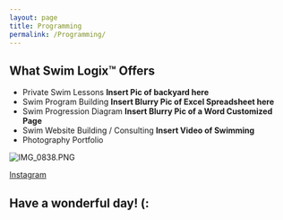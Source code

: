```yaml
---
layout: page
title: Programming
permalink: /Programming/
---
```

What Swim Logix™ Offers
-----------------------
- Private Swim Lessons
**Insert Pic of backyard here**
- Swim Program Building
**Insert Blurry Pic of Excel Spreadsheet here**
- Swim Progression Diagram
**Insert Blurry Pic of a Word Customized Page**
- Swim Website Building / Consulting
**Insert Video of Swimming**
- Photography Portfolio
<img src="/jonnyphresh/jonnyphresh.github.io/blob/master/IMG_0838.PNG?raw=true" alt="IMG_0838.PNG">

[Instagram](https://instagram.com/jonnyphresh)

Have a wonderful day! (:
------------------------
